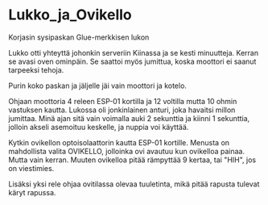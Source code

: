 # Lukko_ja_Ovikello
Korjasin sysipaskan Glue-merkkisen lukon

Lukko otti yhteyttä johonkin serveriin Kiinassa ja se kesti minuutteja.
Kerran se avasi oven ominpäin. Se saattoi myös jumittua, koska moottori
ei saanut tarpeeksi tehoja.

Purin koko paskan ja jäljelle jäi vain moottori ja kotelo.

Ohjaan moottoria 4 releen ESP-01 kortilla ja 12 voltilla
mutta 10 ohmin vastuksen kautta. Lukossa oli jonkinlainen anturi, joka
havaitsi millon jumittaa. Minä ajan sitä vain voimalla auki 2 sekunttia ja
kiinni 1 sekunttia, jolloin akseli asemoituu keskelle, ja nuppia
voi käyttää.

Kytkin ovikellon optoisolaattorin kautta ESP-01 kortille.
Menusta on mahdollista valita OVIKELLO, jolloinka ovi avautuu
kun ovikelloa painaa. Mutta vain kerran. Muuten ovikelloa
pitää rämpyttää 9 kertaa, tai "HIH", jos on viestimies.

Lisäksi yksi rele ohjaa ovitilassa olevaa tuuletinta, mikä
pitää rapusta tulevat käryt rapussa.
